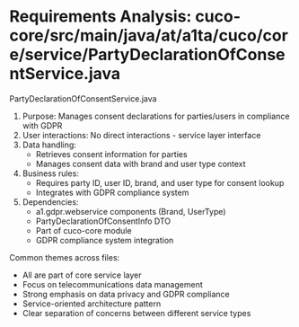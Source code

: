 # Requirements Analysis: cuco-core/src/main/java/at/a1ta/cuco/core/service/PartyDeclarationOfConsentService.java

PartyDeclarationOfConsentService.java
1. Purpose: Manages consent declarations for parties/users in compliance with GDPR
2. User interactions: No direct interactions - service layer interface
3. Data handling:
   - Retrieves consent information for parties
   - Manages consent data with brand and user type context
4. Business rules:
   - Requires party ID, user ID, brand, and user type for consent lookup
   - Integrates with GDPR compliance system
5. Dependencies:
   - a1.gdpr.webservice components (Brand, UserType)
   - PartyDeclarationOfConsentInfo DTO
   - Part of cuco-core module
   - GDPR compliance system integration

Common themes across files:
- All are part of core service layer
- Focus on telecommunications data management
- Strong emphasis on data privacy and GDPR compliance
- Service-oriented architecture pattern
- Clear separation of concerns between different service types